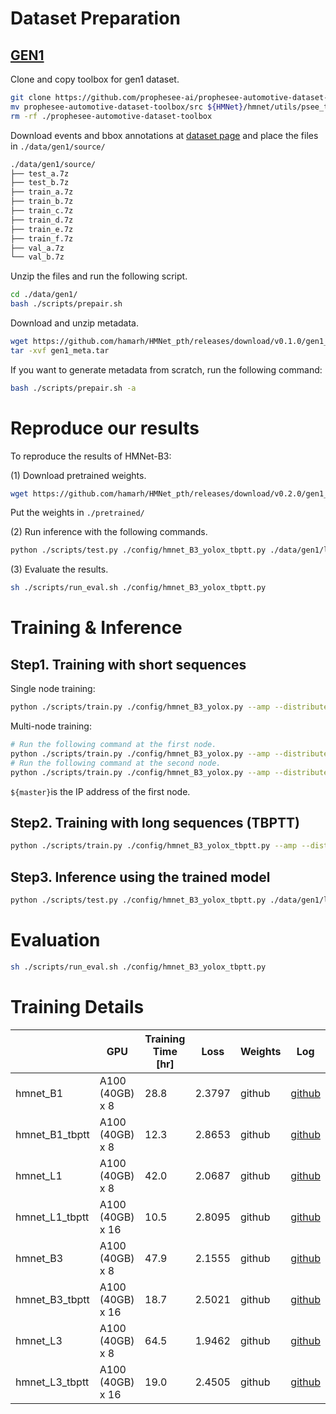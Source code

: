 # Dataset Preparation

## [GEN1](https://www.prophesee.ai/2020/01/24/prophesee-gen1-automotive-detection-dataset/)

Clone and copy toolbox for gen1 dataset.

```bash
git clone https://github.com/prophesee-ai/prophesee-automotive-dataset-toolbox.git
mv prophesee-automotive-dataset-toolbox/src ${HMNet}/hmnet/utils/psee_toolbox
rm -rf ./prophesee-automotive-dataset-toolbox
```

Download events and bbox annotations at [dataset page](https://www.prophesee.ai/2020/01/24/prophesee-gen1-automotive-detection-dataset/) and place the files in `./data/gen1/source/`

```bash
./data/gen1/source/
├── test_a.7z
├── test_b.7z
├── train_a.7z
├── train_b.7z
├── train_c.7z
├── train_d.7z
├── train_e.7z
├── train_f.7z
├── val_a.7z
└── val_b.7z
```

Unzip the files and run the following script.

```bash
cd ./data/gen1/
bash ./scripts/prepair.sh
```

Download and unzip metadata.

```bash
wget https://github.com/hamarh/HMNet_pth/releases/download/v0.1.0/gen1_meta.tar
tar -xvf gen1_meta.tar
```

If you want to generate metadata from scratch, run the following command:

```bash
bash ./scripts/prepair.sh -a
```

# Reproduce our results

To reproduce the results of HMNet-B3:

(1) Download pretrained weights.

```bash
wget https://github.com/hamarh/HMNet_pth/releases/download/v0.2.0/gen1_hmnet_B3_tbptt.pth
```
Put the weights in `./pretrained/`

(2) Run inference with the following commands.

```bash
python ./scripts/test.py ./config/hmnet_B3_yolox_tbptt.py ./data/gen1/list/test/ ./data/gen1/ --pretrained ./pretrained/gen1_hmnet_B3_tbptt.pth --fast --speed_test
```

(3) Evaluate the results.

```bash
sh ./scripts/run_eval.sh ./config/hmnet_B3_yolox_tbptt.py
```

# Training & Inference

## Step1. Training with short sequences

Single node training:

```bash
python ./scripts/train.py ./config/hmnet_B3_yolox.py --amp --distributed
```

Multi-node training:

```bash
# Run the following command at the first node.
python ./scripts/train.py ./config/hmnet_B3_yolox.py --amp --distributed --master ${master} --node 1/2
# Run the following command at the second node.
python ./scripts/train.py ./config/hmnet_B3_yolox.py --amp --distributed --master ${master} --node 2/2
```

`${master}`is the IP address of the first node.

## Step2. Training with long sequences (TBPTT)

```bash
python ./scripts/train.py ./config/hmnet_B3_yolox_tbptt.py --amp --distributed
```

## Step3. Inference using the trained model

```bash
python ./scripts/test.py ./config/hmnet_B3_yolox_tbptt.py ./data/gen1/list/test/ ./data/gen1/ --fast --speed_test
```

# Evaluation

```bash
sh ./scripts/run_eval.sh ./config/hmnet_B3_yolox_tbptt.py
```

# Training Details

|  | GPU | Training Time [hr] | Loss | Weights | Log |
| --- | --- | --- | --- | --- | --- |
| hmnet_B1 | A100 (40GB) x 8 | 28.8 | 2.3797 | github | [github](https://github.com/hamarh/HMNet_pth/releases/download/v0.1.0/gen1_hmnet_B1.csv) |
| hmnet_B1_tbptt | A100 (40GB) x 8 | 12.3 | 2.8653 | github | [github](https://github.com/hamarh/HMNet_pth/releases/download/v0.1.0/gen1_hmnet_B1_tbptt.csv) |
| hmnet_L1 | A100 (40GB) x 8 | 42.0 | 2.0687 | github | [github](https://github.com/hamarh/HMNet_pth/releases/download/v0.1.0/gen1_hmnet_L1.csv) |
| hmnet_L1_tbptt | A100 (40GB) x 16 | 10.5 | 2.8095 | github | [github](https://github.com/hamarh/HMNet_pth/releases/download/v0.1.0/gen1_hmnet_L1_tbptt.csv) |
| hmnet_B3 | A100 (40GB) x 8 | 47.9 | 2.1555 | github | [github](https://github.com/hamarh/HMNet_pth/releases/download/v0.1.0/gen1_hmnet_B3.csv) |
| hmnet_B3_tbptt | A100 (40GB) x 16 | 18.7 | 2.5021 | github | [github](https://github.com/hamarh/HMNet_pth/releases/download/v0.1.0/gen1_hmnet_B3_tbptt.csv) |
| hmnet_L3 | A100 (40GB) x 8 | 64.5 | 1.9462 | github | [github](https://github.com/hamarh/HMNet_pth/releases/download/v0.1.0/gen1_hmnet_L3.csv) |
| hmnet_L3_tbptt | A100 (40GB) x 16 | 19.0 | 2.4505 | github | [github](https://github.com/hamarh/HMNet_pth/releases/download/v0.1.0/gen1_hmnet_L3_tbptt.csv) |
